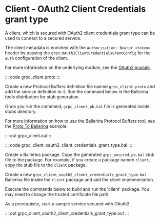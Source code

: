 # Client - OAuth2 Client Credentials grant type

A client, which is secured with OAuth2 client credentials grant type
can be used to connect to a secured service.

The client metadata is enriched with the `Authorization: Bearer <token>`
header by passing the `grpc:OAuth2ClientCredentialsGrantConfig` for the
`auth` configuration of the client.

For more information on the underlying module,
see the [OAuth2 module](https://lib.ballerina.io/ballerina/oauth2/latest).

::: code grpc_client.proto :::

Create a new Protocol Buffers definition file named `grpc_client.proto` and add the service definition to it.
Run the command below in the Ballerina tools distribution for stub generation.

Once you run the command, `grpc_client_pb.bal` file is generated inside stubs directory.

For more information on how to use the Ballerina Protocol Buffers tool, see the <a href="https://ballerina.io/learn/by-example/proto-to-ballerina.html">Proto To Ballerina</a> example.

::: out grpc_client.out :::

::: code grpc_client_oauth2_client_credentials_grant_type.bal :::

Create a Ballerina package.
Copy the generated `grpc_secured_pb.bal` stub file to the package.
For example, if you create a package named `client`, copy the stub file to the `client` package.

Create a new `grpc_client_oauth2_client_credentials_grant_type.bal` Ballerina file inside the `client` package and add the client implementation.

Execute the commands below to build and run the 'client' package.
You may need to change the trusted certificate file path.

As a prerequisite, start a sample service secured with OAuth2.

::: out grpc_client_oauth2_client_credentials_grant_type.out :::
